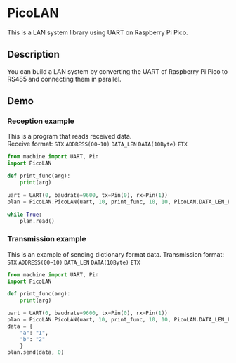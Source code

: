 # PicoLAN
This is a LAN system library using UART on Raspberry Pi Pico.

## Description
You can build a LAN system by converting the UART of Raspberry Pi Pico to RS485 and connecting them in parallel.

## Demo

### Reception example
This is a program that reads received data.   
Receive format: `STX` `ADDRESS(00~10)` `DATA_LEN` `DATA(10Byte)` `ETX`
```python:demo1.py
from machine import UART, Pin
import PicoLAN

def print_func(arg):
    print(arg)

uart = UART(0, baudrate=9600, tx=Pin(0), rx=Pin(1))
plan = PicoLAN.PicoLAN(uart, 10, print_func, 10, 10, PicoLAN.DATA_LEN_FIXED)

while True:
    plan.read()
```

### Transmission example
This is an example of sending dictionary format data.
Transmission format: `STX` `ADDRESS(00~10)` `DATA_LEN` `DATA(10Byte)` `ETX`
```python:demo2.py
from machine import UART, Pin
import PicoLAN

def print_func(arg):
    print(arg)

uart = UART(0, baudrate=9600, tx=Pin(0), rx=Pin(1))
plan = PicoLAN.PicoLAN(uart, 10, print_func, 10, 10, PicoLAN.DATA_LEN_FIXED)
data = {
    "a": "1",
    "b": "2"
    }
plan.send(data, 0)
```
